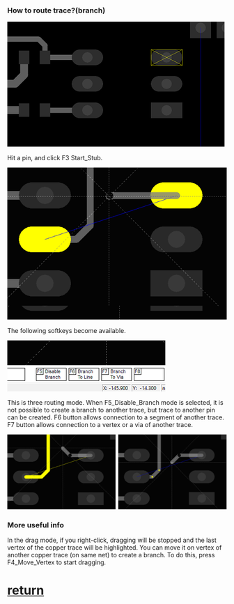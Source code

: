 ### How to route trace?(branch)
 
![](pictures/pin_selected.png)

Hit a pin, and click F3 Start_Stub.
 
![](pictures/routing2.png)
 
The following softkeys become available.
 
![](pictures/rout_menu.png)
 
This is three routing mode. When F5_Disable_Branch mode is selected, it is not possible to create a branch to another trace, but trace to another pin can be created. F6 button allows connection to a segment of another trace. F7 button allows connection to a vertex or a via of another trace.

![](pictures/routing.png)  

### More useful info

In the drag mode, if you right-click, dragging will be stopped and the last vertex of the copper trace will be highlighted.
You can move it on vertex of another copper trace (on same net) to create a branch. To do this, press F4_Move_Vertex to start dragging.

# [return](How_to.md)

